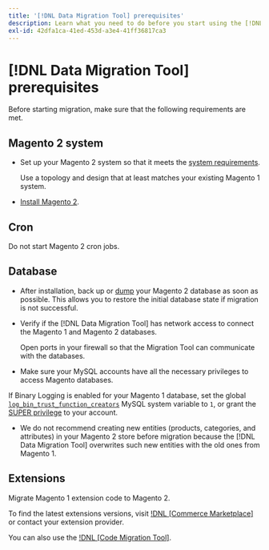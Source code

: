 ```yaml
---
title: '[!DNL Data Migration Tool] prerequisites'
description: Learn what you need to do before you start using the [!DNL Data Migration Tool] to transfer data between Magento 1 and Magento 2.
exl-id: 42dfa1ca-41ed-453d-a3e4-41ff36817ca3
---
```

# [!DNL Data Migration Tool] prerequisites

Before starting migration, make sure that the following requirements are met.

## Magento 2 system

*  Set up your Magento 2 system so that it meets the [system requirements](../../installation/system-requirements.md).

   Use a topology and design that at least matches your existing Magento 1 system.

*  [Install Magento 2](../../installation/overview.md).

## Cron

Do not start Magento 2 cron jobs.

## Database

*  After installation, back up or [dump](https://dev.mysql.com/doc/refman/8.0/en/mysqldump.html) your Magento 2 database as soon as possible. This allows you to restore the initial database state if migration is not successful.

*  Verify if the [!DNL Data Migration Tool] has network access to connect the Magento 1 and Magento 2 databases.

   Open ports in your firewall so that the Migration Tool can communicate with the databases.

*  Make sure your MySQL accounts have all the necessary privileges to access Magento databases.

  If Binary Logging is enabled for your Magento 1 database, set the global [`log_bin_trust_function_creators`](https://dev.mysql.com/doc/refman/5.7/en/server-system-variables.html#sysvar_log_bin_trust_function_creators) MySQL system variable to `1`, or grant the [SUPER privilege](https://dev.mysql.com/doc/refman/5.7/en/privileges-provided.html#priv_super) to your account.

*  We do not recommend creating new entities (products, categories, and attributes) in your Magento 2 store before migration because the [!DNL Data Migration Tool] overwrites such new entities with the old ones from Magento 1.

## Extensions

Migrate Magento 1 extension code to Magento 2.

To find the latest extensions versions, visit [!DNL [Commerce Marketplace]](https://marketplace.magento.com/) or contact your extension provider.

You can also use the [!DNL [Code Migration Tool]](https://github.com/magento-commerce/code-migration/blob/develop/README.md).
